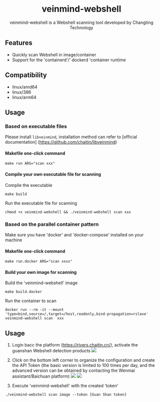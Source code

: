 <h1 align="center"> veinmind-webshell </h1>

<p align="center">
veinmind-webshell is a Webshell scanning tool developed by Changting Technology
</p>

## Features

- Quickly scan Webshell in image/container
- Support for the 'containerd'/' dockerd 'container runtime

## Compatibility

- linux/amd64
- linux/386
- linux/arm64

## Usage

### Based on executable files

Please install ` libveinmind `, installation method can refer to [official documentation] (https://github.com/chaitin/libveinmind)
#### Makefile one-click command

```
make run ARG="scan xxx"
```
#### Compile your own executable file for scanning

Compile the executable
```
make build
```
Run the executable file for scanning
```
chmod +x veinmind-webshell && ./veinmind-webshell scan xxx
```
### Based on the parallel container pattern
Make sure you have 'docker' and 'docker-compose' installed on your machine
#### Makefile one-click command
```
make run.docker ARG="scan xxxx"
```
#### Build your own image for scanning
Build the 'veinmind-webshell' image
```
make build.docker
```
Run the container to scan
```
docker run --rm -it --mount 'type=bind,source=/,target=/host,readonly,bind-propagation=rslave' veinmind-webshell scan  xxx
```


## Usage

1. Login bacc the platform (https://rivers.chaitin.cn/), activate the guanshan Webshell detection products
   ![](../../../docs/veinmind-webshell/readme1.png)

2. Click on the bottom left corner to organize the configuration and create the API Token (the basic version is limited to 100 times per day, and the advanced version can be obtained by contacting the Wenmai assistant/Baichuan platform)
   ![](../../../docs/veinmind-webshell/readme2.png)
   ![](../../../docs/veinmind-webshell/readme3.png)
3. Execute 'veinmind-webshell' with the created 'token'
```
./veinmind-webshell scan image --token [Guan Shan token]
```